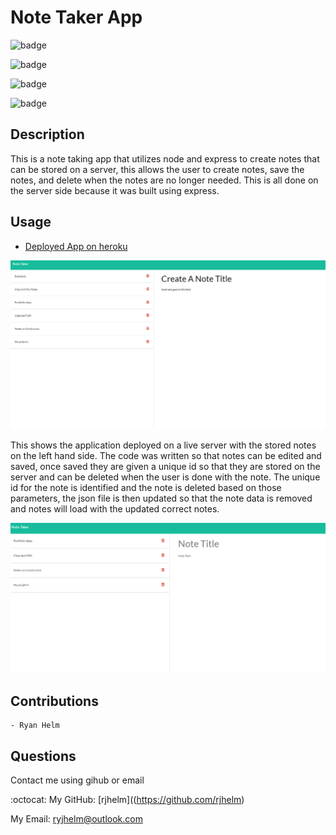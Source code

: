 # Note Taker App

![badge](https://img.shields.io/badge/heroku-https%3A%2F%2Fnotes--by--ryanj.herokuapp.com%2Fnotes-brightgreen) 

![badge](https://img.shields.io/badge/built%20with-node-lightgrey)

![badge](https://img.shields.io/badge/built%20with-express.js-red)

![badge](https://img.shields.io/npm/v/1?color=blue&logoColor=purple&style=plastic)

## Description

This is a note taking app that utilizes node and express to create notes that can be stored on a server, this allows the user to create notes, save the notes, and delete when the notes are no longer needed. This is all done on the server side because it was built using express. 

## Usage

- [Deployed App on heroku](https://notes-by-ryanj.herokuapp.com/)

![Notes Stored](https://github.com/rjhelm/note-taking-app/blob/main/public/assets/images/notes-shot.PNG?raw=true)

This shows the application deployed on a live server with the stored notes on the left hand side. The code was written so that notes can be edited and saved, once saved they are given a unique id so that they are stored on the server and can be deleted when the user is done with the note. The unique id for the note is identified and the note is deleted based on those parameters, the json file is then updated so that the note data is removed and notes will load with the updated correct notes.

![Notes Deleted](https://github.com/rjhelm/note-taking-app/blob/main/public/assets/images/deleted-notes.PNG?raw=true)

## Contributions

    - Ryan Helm

## Questions

Contact me using gihub or email

:octocat: My GitHub: [rjhelm]((<https://github.com/rjhelm>)

My Email: ryjhelm@outlook.com
